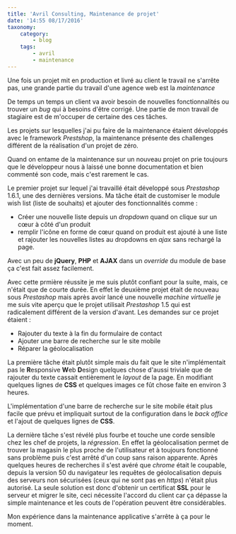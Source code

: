 ```yaml
---
title: 'Avril Consulting, Maintenance de projet'
date: '14:55 08/17/2016'
taxonomy:
    category:
        - blog
    tags:
        - avril
        - maintenance
---
```


Une fois un projet mit en production et livré au client le travail ne s'arrête pas, une grande partie du travail d'une agence web est la *maintenance* 
 
De temps un temps un client va avoir besoin de nouvelles fonctionnalités ou trouver un *bug* qui à besoins d'être corrigé. 
Une partie de mon travail de stagiaire est de m'occuper de certaine des ces tâches. 
 
Les projets sur lesquelles j'ai pu faire de la maintenance étaient développés avec le framework *Prestshop*, la maintenance présente des challenges différent de la réalisation d'un projet de zéro. 
 
Quand on entame de la maintenance sur un nouveau projet on prie toujours que le développeur nous à laissé une bonne documentation et bien commenté son code, mais c'est rarement le cas. 
 
Le premier projet sur lequel j'ai travaillé était développé sous *Prestashop* 1.6.1, une des dernières versions. Ma tâche était de customiser le module wish list (liste de souhaits) et ajouter des fonctionnalités comme : 
* Créer une nouvelle liste depuis un *dropdown* quand on clique sur un cœur à côté d'un produit 
* remplir l'icône en forme de cœur quand on produit est ajouté à une liste et rajouter les nouvelles listes au dropdowns en *ajax* sans rechargé la page. 
 
Avec un peu de **jQuery**, **PHP** et **AJAX** dans un *override* du module de base ça c'est fait assez facilement. 
 
Avec cette prmière réussite je me suis plutôt confiant pour la suite, mais, ce n'était que de courte durée. 
En effet le deuxième projet était de nouveau sous *Prestashop* mais après avoir lancé une nouvelle *machine virtuelle* je me suis vite aperçu que le projet utilisait *Prestashop* 1.5 qui est radicalement différent de la version d'avant. 
Les demandes sur ce projet étaient :  
* Rajouter du texte à la fin du formulaire de contact 
* Ajouter une barre de recherche sur le site mobile 
* Réparer la géolocalisation 
 
La première tâche était plutôt simple mais du fait que le site n'implémentait pas le **R**esponsive **W**eb **D**esign quelques chose d'aussi triviale que de rajouter du texte cassait entièrement le *layout* de la page. 
En modifiant quelques lignes de **CSS** et quelques images ce fût chose faite en environ 3 heures. 
 
L'implémentation d'une barre de recherche sur le site mobile était plus facile que prévu et impliquait surtout de la configuration dans le *back office* et l'ajout de quelques lignes de **CSS**. 
 
La dernière tâche s'est révélé plus fourbe et touche une corde sensible chez les chef de projets, la *régression*. 
En effet la géolocalisation permet de trouver la magasin le plus proche de l'utilisateur et à toujours fonctionné sans problème puis c'est arrêté d'un coup sans raison apparente. 
Après quelques heures de recherches il s'est avéré que *chrome* était le coupable, depuis la version 50 du navigateur les requêtes de géolocalisation depuis des serveurs non sécurisées (ceux qui ne sont pas en *https*) n'était plus autorisé. 
La seule solution est donc d'obtenir un certificat **SSL** pour le serveur et migrer le site, ceci nécessite l'accord du client car ça dépasse la simple maintenance et les couts de l'opération peuvent être considérables. 
 
Mon expérience dans la maintenance applicative s'arrête à ça pour le moment. 
